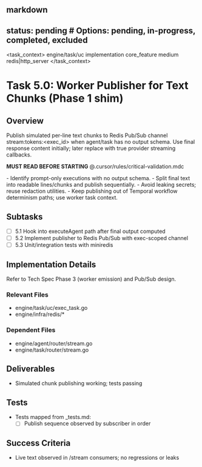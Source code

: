 ## markdown

## status: pending # Options: pending, in-progress, completed, excluded

<task_context>
<domain>engine/task/uc</domain>
<type>implementation</type>
<scope>core_feature</scope>
<complexity>medium</complexity>
<dependencies>redis|http_server</dependencies>
</task_context>

# Task 5.0: Worker Publisher for Text Chunks (Phase 1 shim)

## Overview

Publish simulated per-line text chunks to Redis Pub/Sub channel stream:tokens:<exec_id> when agent/task has no output schema. Use final response content initially; later replace with true provider streaming callbacks.

<critical>**MUST READ BEFORE STARTING** @.cursor/rules/critical-validation.mdc</critical>

<requirements>
- Identify prompt-only executions with no output schema.
- Split final text into readable lines/chunks and publish sequentially.
- Avoid leaking secrets; reuse redaction utilities.
- Keep publishing out of Temporal workflow determinism paths; use worker task context.
</requirements>

## Subtasks

- [ ] 5.1 Hook into executeAgent path after final output computed
- [ ] 5.2 Implement publisher to Redis Pub/Sub with exec-scoped channel
- [ ] 5.3 Unit/integration tests with miniredis

## Implementation Details

Refer to Tech Spec Phase 3 (worker emission) and Pub/Sub design.

### Relevant Files

- engine/task/uc/exec_task.go
- engine/infra/redis/\*

### Dependent Files

- engine/agent/router/stream.go
- engine/task/router/stream.go

## Deliverables

- Simulated chunk publishing working; tests passing

## Tests

- Tests mapped from \_tests.md:
  - [ ] Publish sequence observed by subscriber in order

## Success Criteria

- Live text observed in /stream consumers; no regressions or leaks
